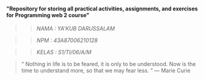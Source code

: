 #### "Repository for storing all practical activities, assignments, and exercises for Programming web 2 course" ###


>>*NAMA : YA'KUB DARUSSALAM*

>>*NPM : 43A87006210128*

>>*KELAS : S1/TI/06/A/M*


>“ Nothing in life is to be feared, it is only to be understood. Now is the time to understand more, so that we may fear less. ”
  — Marie Curie
